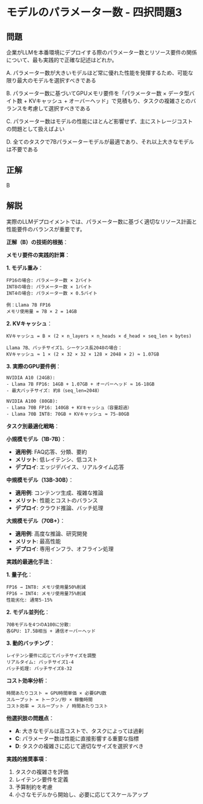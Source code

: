 # モデルのパラメーター数 - 四択問題3

## 問題
企業がLLMを本番環境にデプロイする際のパラメーター数とリソース要件の関係について、最も実践的で正確な記述はどれか。

A. パラメーター数が大きいモデルほど常に優れた性能を発揮するため、可能な限り最大のモデルを選択すべきである

B. パラメーター数に基づいてGPUメモリ要件を「パラメーター数 × データ型バイト数 + KVキャッシュ + オーバーヘッド」で見積もり、タスクの複雑さとのバランスを考慮して選択すべきである

C. パラメーター数はモデルの性能にほとんど影響せず、主にストレージコストの問題として扱えばよい

D. 全てのタスクで7Bパラメーターモデルが最適であり、それ以上大きなモデルは不要である

## 正解
B

## 解説
実際のLLMデプロイメントでは、パラメーター数に基づく適切なリソース計画と性能要件のバランスが重要です。

**正解（B）の技術的根拠**：

**メモリ要件の実践的計算**：

**1. モデル重み**：
```
FP16の場合: パラメーター数 × 2バイト
INT8の場合: パラメーター数 × 1バイト
INT4の場合: パラメーター数 × 0.5バイト

例：Llama 7B FP16
メモリ使用量 = 7B × 2 = 14GB
```

**2. KVキャッシュ**：
```
KVキャッシュ = B × (2 × n_layers × n_heads × d_head × seq_len × bytes)

Llama 7B、バッチサイズ1、シーケンス長2048の場合：
KVキャッシュ ≈ 1 × (2 × 32 × 32 × 128 × 2048 × 2) ≈ 1.07GB
```

**3. 実際のGPU要件例**：
```
NVIDIA A10 (24GB):
- Llama 7B FP16: 14GB + 1.07GB + オーバーヘッド ≈ 16-18GB
- 最大バッチサイズ: 約8（seq_len=2048）

NVIDIA A100 (80GB):
- Llama 70B FP16: 140GB + KVキャッシュ（容量超過）
- Llama 70B INT8: 70GB + KVキャッシュ ≈ 75-80GB
```

**タスク別最適化戦略**：

**小規模モデル（1B-7B）**：
- **適用例**: FAQ応答、分類、要約
- **メリット**: 低レイテンシ、低コスト
- **デプロイ**: エッジデバイス、リアルタイム応答

**中規模モデル（13B-30B）**：
- **適用例**: コンテンツ生成、複雑な推論
- **メリット**: 性能とコストのバランス
- **デプロイ**: クラウド推論、バッチ処理

**大規模モデル（70B+）**：
- **適用例**: 高度な推論、研究開発
- **メリット**: 最高性能
- **デプロイ**: 専用インフラ、オフライン処理

**実践的最適化手法**：

**1. 量子化**：
```
FP16 → INT8: メモリ使用量50%削減
FP16 → INT4: メモリ使用量75%削減
性能劣化: 通常5-15%
```

**2. モデル並列化**：
```
70Bモデルを4つのA100に分散:
各GPU: 17.5B相当 + 通信オーバーヘッド
```

**3. 動的バッチング**：
```
レイテンシ要件に応じてバッチサイズを調整
リアルタイム: バッチサイズ1-4
バッチ処理: バッチサイズ8-32
```

**コスト効率分析**：
```
時間あたりコスト = GPU時間単価 × 必要GPU数
スループット = トークン/秒 × 稼働時間
コスト効率 = スループット / 時間あたりコスト
```

**他選択肢の問題点**：
- **A**: 大きなモデルは高コストで、タスクによっては過剰
- **C**: パラメーター数は性能に直接影響する重要な指標
- **D**: タスクの複雑さに応じて適切なサイズを選択すべき

**実践的推奨事項**：
1. タスクの複雑さを評価
2. レイテンシ要件を定義
3. 予算制約を考慮
4. 小さなモデルから開始し、必要に応じてスケールアップ 